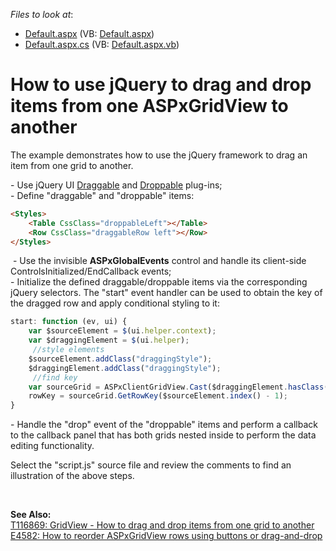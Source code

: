 <!-- default file list -->
*Files to look at*:

* [Default.aspx](./CS/WebSite/Default.aspx) (VB: [Default.aspx](./VB/WebSite/Default.aspx))
* [Default.aspx.cs](./CS/WebSite/Default.aspx.cs) (VB: [Default.aspx.vb](./VB/WebSite/Default.aspx.vb))
<!-- default file list end -->
# How to use jQuery to drag and drop items from one ASPxGridView to another


<p>The example demonstrates how to use the jQuery framework to drag an item from one grid to another.</p>
<p>- Use jQuery UI <a href="http://jqueryui.com/draggable/">Draggable</a> and <a href="http://jqueryui.com/droppable/">Droppable</a> plug-ins;<br />- Define "draggable" and "droppable" items:</p>


```aspx
<Styles>
    <Table CssClass="droppableLeft"></Table>
    <Row CssClass="draggableRow left"></Row>
</Styles>

```


<p> - Use the invisible <strong>ASPxGlobalEvents</strong> control and handle its client-side ControlsInitialized/EndCallback events;<br />- Initialize the defined draggable/droppable items via the corresponding jQuery selectors. The "start" event handler can be used to obtain the key of the dragged row and apply conditional styling to it:</p>


```js
start: function (ev, ui) {
    var $sourceElement = $(ui.helper.context);
    var $draggingElement = $(ui.helper);
     //style elements
    $sourceElement.addClass("draggingStyle");
    $draggingElement.addClass("draggingStyle");
     //find key
    var sourceGrid = ASPxClientGridView.Cast($draggingElement.hasClass("left") ? "gridFrom" : "gridTo");
    rowKey = sourceGrid.GetRowKey($sourceElement.index() - 1);
}

```


<p>- Handle the "drop" event of the "droppable" items and perform a callback to the callback panel that has both grids nested inside to perform the data editing functionality.</p>
<p>Select the "script.js" source file and review the comments to find an illustration of the above steps.</p>
<br />
<p><strong>See </strong><strong>A</strong><strong>lso:<br /></strong><a href="https://www.devexpress.com/Support/Center/p/T116869">T116869: GridView - How to drag and drop items from one grid to another</a><strong><br /> </strong><a href="https://www.devexpress.com/Support/Center/p/E4582">E4582: How to reorder ASPxGridView rows using buttons or drag-and-drop</a></p>

<br/>


